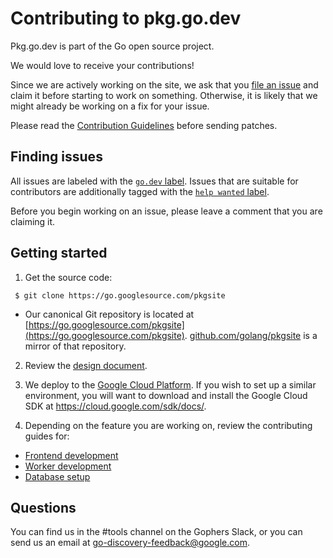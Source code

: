 # Contributing to pkg.go.dev

Pkg.go.dev is part of the Go open source project.

We would love to receive your contributions!

Since we are actively working on the site, we ask that you
[file an issue](https://golang.org/s/discovery-feedback) and claim it before
starting to work on something. Otherwise, it is likely that we might already be
working on a fix for your issue.

Please read the [Contribution Guidelines](https://golang.org/doc/contribute.html)
before sending patches.

## Finding issues

All issues are labeled with the [`go.dev`
label](https://github.com/golang/go/issues?utf8=%E2%9C%93&q=is%3Aissue+is%3Aopen+label%3Ago.dev).
Issues that are suitable for contributors are additionally tagged with the
[`help wanted` label](https://github.com/golang/go/issues?utf8=%E2%9C%93&q=is%3Aissue+is%3Aopen+label%3Ago.dev+label%3A%22help+wanted%22+).

Before you begin working on an issue, please leave a comment that you are claiming it.


## Getting started

1. Get the source code:

` $ git clone https://go.googlesource.com/pkgsite`

- Our canonical Git repository is located at [https://go.googlesource.com/pkgsite](https://go.googlesource.com/pkgsite). [github.com/golang/pkgsite](https://github.com/golang/pkgsite) is a mirror of that repository.

2. Review the [design document](doc/design.md).

3. We deploy to the [Google Cloud Platform](https://cloud.google.com). If you
wish to set up a similar environment, you will want to
download and install the Google Cloud SDK at https://cloud.google.com/sdk/docs/.

4. Depending on the feature you are working on, review the contributing guides for:

- [Frontend development](doc/frontend.md)
- [Worker development](doc/worker.md)
- [Database setup](doc/postgres.md)

## Questions

You can find us in the #tools channel on the Gophers Slack, or you can send us
an email at go-discovery-feedback@google.com.
